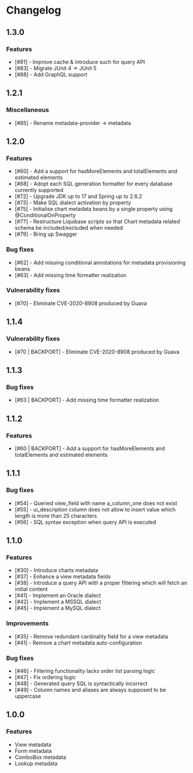 # Changelog

## 1.3.0
### Features
* [#81] - Improve cache & introduce such for query API
* [#83] - Migrate JUnit 4 -> JUnit 5
* [#88] - Add GraphQL support

## 1.2.1
### Miscellaneous
* [#85] - Rename metadata-provider -> metadata

## 1.2.0
### Features
* [#60] - Add a support for hasMoreElements and totalElements and estimated elements
* [#68] - Adopt each SQL generation formatter for every database currently supported
* [#72] - Upgrade JDK up to 17 and Spring up to 2.6.2
* [#73] - Make SQL dialect activation by property
* [#75] - Initialise chart metadata beans by a single property using @ConditionalOnProperty
* [#77] - Restructure Liquibase scripts so that Chart metadata related schema be included/excluded when needed
* [#79] - Bring up Swagger

### Bug fixes
* [#62] - Add missing conditional annotations for metadata provisioning beans
* [#63] - Add missing time formatter realization

### Vulnerability fixes
* [#70] - Eliminate CVE-2020-8908 produced by Guava

## 1.1.4
### Vulnerability fixes
* [#70 | BACKPORT] - Eliminate CVE-2020-8908 produced by Guava

## 1.1.3
### Bug fixes
* [#63 | BACKPORT] - Add missing time formatter realization

## 1.1.2
### Features
* [#60 | BACKPORT] - Add a support for hasMoreElements and totalElements and estimated elements

## 1.1.1
### Bug fixes
* [#54] - Queried view_field with name a_column_one does not exist
* [#55] - ui_description column does not allow to insert value which length is more than 25 characters
* [#56] - SQL syntax exception when query API is executed

## 1.1.0
### Features
* [#30] - Introduce charts metadata
* [#37] - Enhance a view metadata fields
* [#38] - Introduce a query API with a proper filtering which will fetch an initial content
* [#41] - Implement an Oracle dialect
* [#42] - Implement a MSSQL dialect
* [#45] - Implement a MySQL dialect

### Improvements
* [#35] - Remove redundant cardinality field for a view metadata
* [#41] - Remove a chart metadata auto-configuration

### Bug fixes
* [#46] - Filtering functionality lacks order list parsing logic
* [#47] - Fix ordering logic
* [#48] - Generated query SQL is syntactically incorrect
* [#49] - Column names and aliases are always supposed to be uppercase

## 1.0.0
### Features
* View metadata
* Form metadata
* ComboBox metadata
* Lookup metadata